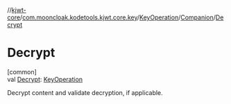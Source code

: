 //[kjwt-core](../../../../index.md)/[com.mooncloak.kodetools.kjwt.core.key](../../index.md)/[KeyOperation](../index.md)/[Companion](index.md)/[Decrypt](-decrypt.md)

# Decrypt

[common]\
val [Decrypt](-decrypt.md): [KeyOperation](../index.md)

Decrypt content and validate decryption, if applicable.
